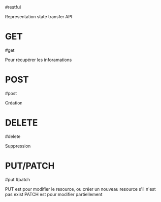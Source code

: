 #restful

Representation state transfer API

# GET
#get

Pour récupérer les inforamations

# POST
#post

Création

# DELETE
#delete

Suppression

# PUT/PATCH
#put #patch

PUT est pour modifier le resource, ou créer un nouveau resource s'il n'est pas exist
PATCH est pour modifier partiellement